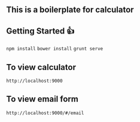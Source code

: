 ## This is a boilerplate for calculator

## Getting Started :+1:
`npm install`
`bower install`
`grunt serve`

## To view calculator
`http://localhost:9000`

## To view email form
`http://localhost:9000/#/email`
